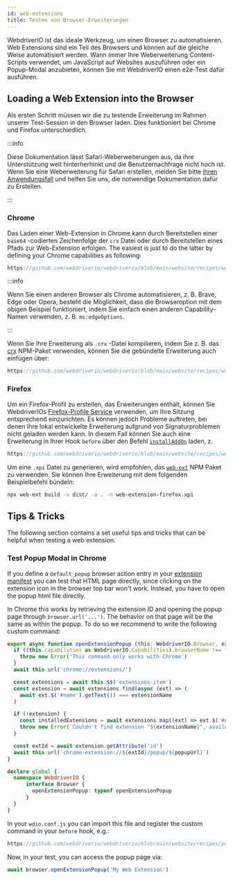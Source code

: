 ```yaml
---
id: web-extensions
title: Testen von Browser-Erweiterungen
---
```


WebdriverIO ist das ideale Werkzeug, um einen Browser zu automatisieren. Web Extensions sind ein Teil des Browsers und können auf die gleiche Weise automatisiert werden. Wann immer Ihre Weberweiterung Content-Scripts verwendet, um JavaScript auf Websites auszuführen oder ein Popup-Modal anzubieten, können Sie mit WebdriverIO einen e2e-Test dafür ausführen.

## Loading a Web Extension into the Browser

Als ersten Schritt müssen wir die zu testende Erweiterung im Rahmen unserer Test-Session in den Browser laden. Dies funktioniert bei Chrome und Firefox unterschiedlich.

:::info

Diese Dokumentation lässt Safari-Weberweiterungen aus, da ihre Unterstützung weit hinterherhinkt und die Benutzernachfrage nicht hoch ist. Wenn Sie eine Weberweiterung für Safari erstellen, melden Sie bitte [ihren Anwendungsfall](https://github.com/webdriverio/webdriverio/issues/new?assignees=&labels=Docs+%F0%9F%93%96%2CNeeds+Triaging+%E2%8F%B3&template=documentation.yml&title=%5B%F0%9F%93%96+Docs%5D%3A+%3Ctitle%3E) und helfen Sie uns, die notwendige Dokumentation dafür zu Erstellen.

:::

### Chrome

Das Laden einer Web-Extension in Chrome kann durch Bereitstellen einer `base64` -codierten Zeichenfolge der `crx` Datei oder durch Bereitstellen eines Pfads zur Web-Extension erfolgen. The easiest is just to do the latter by defining your Chrome capabilities as following:

```js reference useHTTPS
https://github.com/webdriverio/webdriverio/blob/main/website/recipes/web-extension/chrome.js
```

:::info

Wenn Sie einen anderen Browser als Chrome automatisieren, z. B. Brave, Edge oder Opera, besteht die Möglichkeit, dass die Browseroption mit dem obigen Beispiel funktioniert, indem Sie einfach einen anderen Capability-Namen verwenden, z. B. `ms:edgeOptions`.

:::

Wenn Sie Ihre Erweiterung als `.crx` -Datei kompilieren, indem Sie z. B. das [crx](https://www.npmjs.com/package/crx) NPM-Paket verwenden, können Sie die gebündelte Erweiterung auch einfügen über:

```js reference useHTTPS
https://github.com/webdriverio/webdriverio/blob/main/website/recipes/web-extension/crx.js
```

### Firefox

Um ein Firefox-Profil zu erstellen, das Erweiterungen enthält, können Sie WebdriverIOs [Firefox-Profile Service](/docs/firefox-profile-service) verwenden, um Ihre Sitzung entsprechend einzurichten. Es können jedoch Probleme auftreten, bei denen Ihre lokal entwickelte Erweiterung aufgrund von Signaturproblemen nicht geladen werden kann. In diesem Fall können Sie auch eine Erweiterung in Ihrer Hook `before` über den Befehl [`installAddOn`](/docs/api/gecko#installaddon) laden, z.

```js reference useHTTPS
https://github.com/webdriverio/webdriverio/blob/main/website/recipes/web-extension/firefox.js
```

Um eine `.xpi` Datei zu generieren, wird empfohlen, das [`web-ext`](https://www.npmjs.com/package/web-ext) NPM Paket zu verwenden. Sie können Ihre Erweiterung mit dem folgenden Beispielbefehl bündeln:

```sh
npx web-ext build -s dist/ -a . -n web-extension-firefox.xpi
```

## Tips & Tricks

The following section contains a set useful tips and tricks that can be helpful when testing a web extension.

### Test Popup Modal in Chrome

If you define a `default_popup` browser action entry in your [extension manifest](https://developer.mozilla.org/en-US/docs/Mozilla/Add-ons/WebExtensions/manifest.json/browser_action) you can test that HTML page directly, since clicking on the extension icon in the browser top bar won't work. Instead, you have to open the popup html file directly.

In Chrome this works by retrieving the extension ID and opening the popup page through `browser.url('...')`. The behavior on that page will be the same as within the popup. To do so we recommend to write the following custom command:

```ts customCommand.ts
export async function openExtensionPopup (this: WebdriverIO.Browser, extensionName: string, popupUrl = 'index.html') {
  if ((this.capabilities as WebdriverIO.Capabilities).browserName !== 'chrome') {
    throw new Error('This command only works with Chrome')
  }
  await this.url('chrome://extensions/')

  const extensions = await this.$$('extensions-item')
  const extension = await extensions.find(async (ext) => (
    await ext.$('#name').getText()) === extensionName
  )

  if (!extension) {
    const installedExtensions = await extensions.map((ext) => ext.$('#name').getText())
    throw new Error(`Couldn't find extension "${extensionName}", available installed extensions are "${installedExtensions.join('", "')}"`)
  }

  const extId = await extension.getAttribute('id')
  await this.url(`chrome-extension://${extId}/popup/${popupUrl}`)
}

declare global {
  namespace WebdriverIO {
      interface Browser {
        openExtensionPopup: typeof openExtensionPopup
      }
  }
}
```

In your `wdio.conf.js` you can import this file and register the custom command in your `before` hook, e.g.:

```js reference useHTTPS
https://github.com/webdriverio/webdriverio/blob/main/website/recipes/popup-modal.js
```

Now, in your test, you can access the popup page via:

```ts
await browser.openExtensionPopup('My Web Extension')
```
